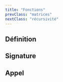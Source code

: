 ```yaml
---
title: "Fonctions"
prevClass: "matrices"
nextClass: "récursivité"
---
```


## Définition

## Signature

## Appel
